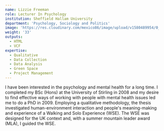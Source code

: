 ```yaml
---
name: Lizzie Freeman
role: Lecturer In Psychology
institution: Sheffield Hallam University
department: 'Psychology, Sociology and Politics'
image: 'https://res.cloudinary.com/mexico86/image/upload/v1580489954/0_k5heay.jpg'
weight: '33'
outputs:
  - HTML
  - VCF
expertise:
  - Qualitative
  - Data Collection
  - Data Analysis
  - Green Space
  - Project Management
---
```


<!--StartFragment-->

I have been interested in the psychology and mental health for a long time. I completed my BSc (Hons) at the University of Stirling in 2008 and my desire to find effective ways of working with people with mental health issues led me to do a PhD in 2009. Employing a qualitative methodology, the thesis investigated human-environment interaction and people's meaning-making and experience of a Walking and Solo Experience (WSE). The WSE was designed for the UK context and, with a summer mountain leader award (MLA), I guided the WSE.

<!--EndFragment-->

